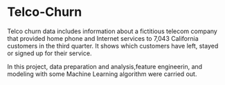 # Telco-Churn


Telco churn data includes information about a fictitious telecom company that provided home phone and Internet services to 7,043 California customers in the third quarter. It shows which customers have left, stayed or signed up for their service.

In this project, data preparation and analysis,feature engineerin, and modeling with some Machine Learning algorithm were carried out.
